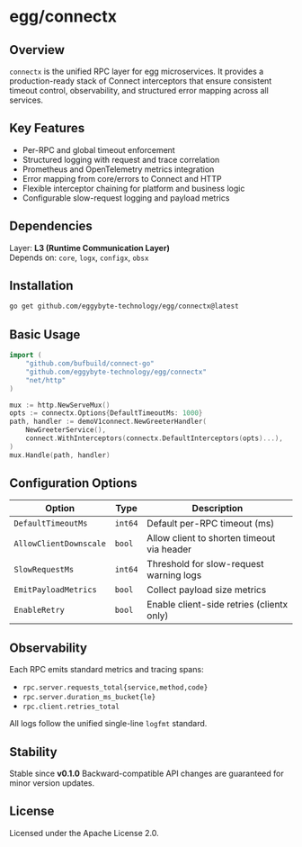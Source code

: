 # egg/connectx

## Overview

`connectx` is the unified RPC layer for egg microservices.
It provides a production-ready stack of Connect interceptors
that ensure consistent timeout control, observability, and
structured error mapping across all services.

## Key Features

- Per-RPC and global timeout enforcement
- Structured logging with request and trace correlation
- Prometheus and OpenTelemetry metrics integration
- Error mapping from core/errors to Connect and HTTP
- Flexible interceptor chaining for platform and business logic
- Configurable slow-request logging and payload metrics

## Dependencies

Layer: **L3 (Runtime Communication Layer)**  
Depends on: `core`, `logx`, `configx`, `obsx`

## Installation

```bash
go get github.com/eggybyte-technology/egg/connectx@latest
````

## Basic Usage

```go
import (
    "github.com/bufbuild/connect-go"
    "github.com/eggybyte-technology/egg/connectx"
    "net/http"
)

mux := http.NewServeMux()
opts := connectx.Options{DefaultTimeoutMs: 1000}
path, handler := demoV1connect.NewGreeterHandler(
    NewGreeterService(),
    connect.WithInterceptors(connectx.DefaultInterceptors(opts)...),
)
mux.Handle(path, handler)
```

## Configuration Options

| Option                 | Type    | Description                                |
| ---------------------- | ------- | ------------------------------------------ |
| `DefaultTimeoutMs`     | `int64` | Default per-RPC timeout (ms)               |
| `AllowClientDownscale` | `bool`  | Allow client to shorten timeout via header |
| `SlowRequestMs`        | `int64` | Threshold for slow-request warning logs    |
| `EmitPayloadMetrics`   | `bool`  | Collect payload size metrics               |
| `EnableRetry`          | `bool`  | Enable client-side retries (clientx only)  |

## Observability

Each RPC emits standard metrics and tracing spans:

* `rpc.server.requests_total{service,method,code}`
* `rpc.server.duration_ms_bucket{le}`
* `rpc.client.retries_total`

All logs follow the unified single-line `logfmt` standard.

## Stability

Stable since **v0.1.0**
Backward-compatible API changes are guaranteed for minor version updates.

## License

Licensed under the Apache License 2.0.